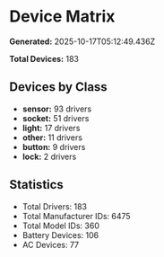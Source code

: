 # Device Matrix

**Generated:** 2025-10-17T05:12:49.436Z

**Total Devices:** 183

## Devices by Class

- **sensor:** 93 drivers
- **socket:** 51 drivers
- **light:** 17 drivers
- **other:** 11 drivers
- **button:** 9 drivers
- **lock:** 2 drivers

## Statistics

- Total Drivers: 183
- Total Manufacturer IDs: 6475
- Total Model IDs: 360
- Battery Devices: 106
- AC Devices: 77
